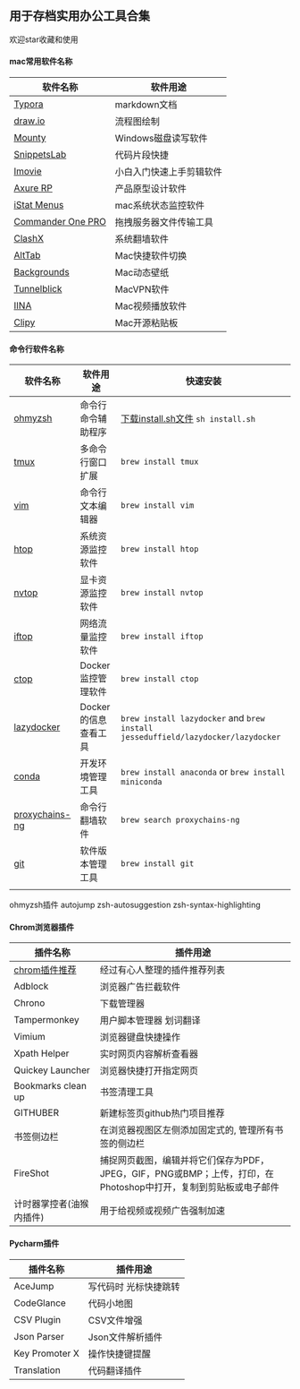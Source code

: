 ## 用于存档实用办公工具合集

欢迎star收藏和使用

#### mac常用软件名称

| 软件名称                                                     | 软件用途                 |
| ------------------------------------------------------------ | ------------------------ |
| [Typora](https://typora.io/)                                 | markdown文档             |
| [draw.io](https://app.diagrams.net/)                         | 流程图绘制               |
| [Mounty](https://mounty.app/)                                | Windows磁盘读写软件      |
| [SnippetsLab](https://macwk.com/)                            | 代码片段快捷             |
| [Imovie](https://www.apple.com.cn/imovie/)                   | 小白入门快速上手剪辑软件 |
| [Axure RP](https://macwk.com/)                               | 产品原型设计软件         |
| [iStat Menus](https://macwk.com/)                            | mac系统状态监控软件      |
| [Commander One PRO](https://macwk.com/)                      | 拖拽服务器文件传输工具   |
| [ClashX](https://install.appcenter.ms/users/clashx/apps/clashx-pro/distribution_groups/public) | 系统翻墙软件             |
| [AltTab](https://github.com/lwouis/alt-tab-macos)            | Mac快捷软件切换          |
| [Backgrounds](https://macwk.com/)                            | Mac动态壁纸              |
| [Tunnelblick](https://tunnelblick.net/)                      | MacVPN软件               |
| [IINA](https://www.iina.io/)                                 | Mac视频播放软件          |
|[Clipy](https://clipy-app.com/)                               |Mac开源粘贴板             |

#### 命令行软件名称

| 软件名称                                                   | 软件用途            | 快速安装                                                     |
| ---------------------------------------------------------- | ------------------- | ------------------------------------------------------------ |
| [ohmyzsh](https://github.com/ohmyzsh/ohmyzsh)              | 命令行 命令辅助程序 | [下载install.sh文件](https://raw.githubusercontent.com/ohmyzsh/ohmyzsh/master/tools/install.sh)  `sh install.sh` |
| [tmux](https://github.com/tmux/tmux)                       | 多命令行窗口扩展    | `brew install tmux`                                          |
| [vim](https://github.com/vim/vim)                          | 命令行文本编辑器    | `brew install vim`                                           |
| [htop](https://htop.dev/)                                  | 系统资源监控软件    | `brew install htop`                                          |
| [nvtop](https://github.com/Syllo/nvtop)                    | 显卡资源监控软件    | `brew install nvtop`                                         |
| [iftop](http://www.ex-parrot.com/~pdw/iftop/)              | 网络流量监控软件    | `brew install iftop`                                         |
| [ctop](https://github.com/bcicen/ctop)                     | Docker监控管理软件  | `brew install ctop`                                          |
| [lazydocker](https://github.com/jesseduffield/lazydocker) | Docker的信息查看工具 | `brew install lazydocker` and `brew install jesseduffield/lazydocker/lazydocker` |
| [conda](https://www.anaconda.com/products/individual)      | 开发环境管理工具    | `brew install anaconda` or `brew install miniconda`          |
| [proxychains-ng](https://github.com/rofl0r/proxychains-ng) | 命令行翻墙软件      | `brew search proxychains-ng`                                 |
| [git](https://github.com/git/git)                          | 软件版本管理工具    | `brew install git`                                           |
||||

ohmyzsh插件 autojump zsh-autosuggestion zsh-syntax-highlighting



#### Chrom浏览器插件

| 插件名称       | 插件用途              |
| ---------------- | ----------------------- |
| [chrom插件推荐](https://github.com/zhaoolee/ChromeAppHeroes) | 经过有心人整理的插件推荐列表 |
| Adblock          | 浏览器广告拦截软件      |
| Chrono           | 下载管理器              |
| Tampermonkey     | 用户脚本管理器 划词翻译 |
| Vimium           | 浏览器键盘快捷操作      |
| Xpath Helper     | 实时网页内容解析查看器  |
| Quickey Launcher | 浏览器快捷打开指定网页  |
| Bookmarks clean up | 书签清理工具 |
| GITHUBER | 新建标签页github热门项目推荐 |
| 书签侧边栏 | 在浏览器视图区左侧添加固定式的, 管理所有书签的侧边栏         |
| FireShot | 捕捉网页截图，编辑并将它们保存为PDF，JPEG，GIF，PNG或BMP；上传，打印，在Photoshop中打开，复制到剪贴板或电子邮件 |
| 计时器掌控者(油猴内插件) | 用于给视频或视频广告强制加速 |




#### Pycharm插件

| 插件名称       | 插件用途              |
| -------------- | --------------------- |
| AceJump        | 写代码时 光标快捷跳转 |
| CodeGlance     | 代码小地图            |
| CSV Plugin     | CSV文件增强           |
| Json Parser    | Json文件解析插件      |
| Key Promoter X | 操作快捷键提醒        |
| Translation    | 代码翻译插件          |

